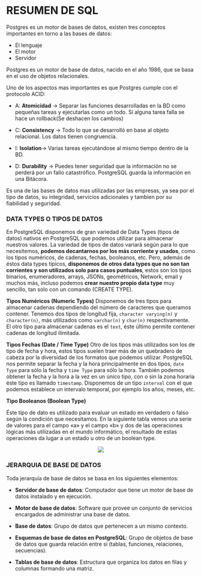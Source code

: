 # RESUMEN DE SQL

Postgres es un motor de bases de datos, existen tres conceptos importantes en torno a las bases de datos:

* El lenguaje
* El motor
* Servidor

Postgres es un motor de base de datos, nacido en el año 1986, que se basa en el uso de objetos relacionales.

Uno de los aspectos mas importantes es que Postgres cumple con el protocolo ACID:

* A: **Atomicidad** -> Separar las funciones desarrolladas en la BD como pequeñas tareas y ejecutarlas como un todo. Si alguna tarea falla se hace un rollback(Se deshacen los cambios)

* C: **Consistency** -> Todo lo que se desarrolló en base al objeto relacional. Los datos tienen congruencia.

* I: **Isolation**-> Varias tareas ejecutándose al mismo tiempo dentro de la BD.

* D: **Durability** -> Puedes tener seguridad que la información no se perderá por un fallo catastrófico. PostgreSQL guarda la información en una Bitácora.

Es una de las bases de datos mas utilizadas por las empresas, ya sea por el tipo de datos, su integridad, servicios adicionales y tambien por su fiabilidad y seguridad.


### DATA TYPES O TIPOS DE DATOS

En PostgreSQL disponemos de gran variedad de Data Types (tipos de datos) nativos en PostgreSQL que podemos utilizar para almacenar nuestros valores. La variedad de tipos de datos variará según para lo que necesitemos, **podemos decantarnos por los más corriente y usados**, como los tipos numéricos, de cadenas, fechas, booleanos, etc. Pero, además de éstos data types típicos, **disponemos de otros data types que no son tan corrientes y son utilizados solo para casos puntuales**, estos son los tipos binarios, enumeradores, arrays, JSONs, geométricos, Network, email y muchos más, incluso podemos **crear nuestro propio data type** muy sencillo, tan solo con un comando (CREATE TYPE).

**Tipos Numéricos (Numeric Types)**
Disponemos de tres tipos para almacenar cadenas dependiendo del número de caracteres que queramos contener. Tenemos dos tipos de longitud fija, `character varying(n)` y `character(n)`, más utilizados como `varchar(n)` y `char(n)` respectivamente. El otro tipo para almacenar cadenas es el `text`, éste último permite contener cadenas de longitud ilimitada.

**Tipos Fechas (Date / Time Type)**
Otro de los tipos más utilizados son los de tipo de fecha y hora, estos tipos suelen traer más de un quebradero de cabeza por la diversidad de los formatos que podemos utilizar. PostgreSQL nos permite separar la fecha y la hora principalmente en dos tipos, `date Type` para sólo la fecha y `time Type` para sólo la hora. También podemos obtener la fecha y la hora a la vez en un único tipo, con o sin la zona horaria éste tipo es llamado `timestamp`. Disponemos de un tipo `interval` con el que podemos establece un intervalo temporal, por ejemplo los años, meses, etc.

**Tipo Booleanos (Boolean Type)**

Éste tipo de dato es utilizado para evaluar un estado en verdadero o falso según la condición que necesitamos. En la siguiente tabla vemos una serie de valores para el campo «a» y el campo «b» y dos de las operaciones lógicas más utilizadas en el mundo informático, el resultado de estas operaciones da lugar a un estado u otro de un boolean type.

<p align="center"><img src="https://www.todopostgresql.com/wp-content/uploads/2018/07/boolean.png" /></p>


### JERARQUIA DE BASE DE DATOS

Toda jerarquía de base de datos se basa en los siguientes elementos:

  - **Servidor de base de datos**: Computador que tiene un motor de base de datos instalado y en ejecución.

  - **Motor de base de datos**: Software que provee un conjunto de servicios encargados de administrar una base de datos.

  - **Base de datos**: Grupo de datos que pertenecen a un mismo contexto.

  - **Esquemas de base de datos en PostgreSQL**: Grupo de objetos de base de datos que guarda relación entre sí (tablas, funciones, relaciones, secuencias).

  - **Tablas de base de datos**: Estructura que organiza los datos en filas y columnas formando una matriz.

